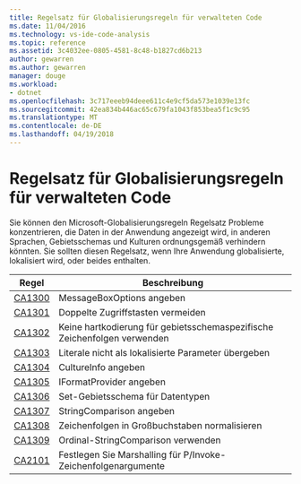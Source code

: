 ```yaml
---
title: Regelsatz für Globalisierungsregeln für verwalteten Code
ms.date: 11/04/2016
ms.technology: vs-ide-code-analysis
ms.topic: reference
ms.assetid: 3c4032ee-0805-4581-8c48-b1827cd6b213
author: gewarren
ms.author: gewarren
manager: douge
ms.workload:
- dotnet
ms.openlocfilehash: 3c717eeeb94deee611c4e9cf5da573e1039e13fc
ms.sourcegitcommit: 42ea834b446ac65c679fa1043f853bea5f1c9c95
ms.translationtype: MT
ms.contentlocale: de-DE
ms.lasthandoff: 04/19/2018
---
```

# <a name="globalization-rules-rule-set-for-managed-code"></a>Regelsatz für Globalisierungsregeln für verwalteten Code
Sie können den Microsoft-Globalisierungsregeln Regelsatz Probleme konzentrieren, die Daten in der Anwendung angezeigt wird, in anderen Sprachen, Gebietsschemas und Kulturen ordnungsgemäß verhindern könnten. Sie sollten diesen Regelsatz, wenn Ihre Anwendung globalisierte, lokalisiert wird, oder beides enthalten.

|Regel|Beschreibung|
|----------|-----------------|
|[CA1300](../code-quality/ca1300-specify-messageboxoptions.md)|MessageBoxOptions angeben|
|[CA1301](../code-quality/ca1301-avoid-duplicate-accelerators.md)|Doppelte Zugriffstasten vermeiden|
|[CA1302](../code-quality/ca1302-do-not-hardcode-locale-specific-strings.md)|Keine hartkodierung für gebietsschemaspezifische Zeichenfolgen verwenden|
|[CA1303](../code-quality/ca1303-do-not-pass-literals-as-localized-parameters.md)|Literale nicht als lokalisierte Parameter übergeben|
|[CA1304](../code-quality/ca1304-specify-cultureinfo.md)|CultureInfo angeben|
|[CA1305](../code-quality/ca1305-specify-iformatprovider.md)|IFormatProvider angeben|
|[CA1306](../code-quality/ca1306-set-locale-for-data-types.md)|Set-Gebietsschema für Datentypen|
|[CA1307](../code-quality/ca1307-specify-stringcomparison.md)|StringComparison angeben|
|[CA1308](../code-quality/ca1308-normalize-strings-to-uppercase.md)|Zeichenfolgen in Großbuchstaben normalisieren|
|[CA1309](../code-quality/ca1309-use-ordinal-stringcomparison.md)|Ordinal-StringComparison verwenden|
|[CA2101](../code-quality/ca2101-specify-marshaling-for-p-invoke-string-arguments.md)|Festlegen Sie Marshalling für P/Invoke-Zeichenfolgenargumente|
